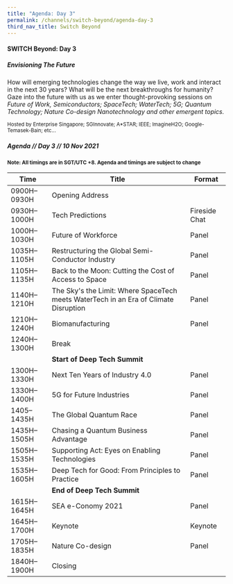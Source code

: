 ```yaml
---
title: "Agenda: Day 3"
permalink: /channels/switch-beyond/agenda-day-3
third_nav_title: Switch Beyond
---
```

#### SWITCH Beyond: Day 3 
##### Envisioning The Future

How will emerging technologies change the way we live, work and interact in the next 30 years? What will be the next breakthroughs for humanity? Gaze into the future with us as we enter thought-provoking sessions on *Future of Work, Semiconductors; SpaceTech; WaterTech; 5G; Quantum Technology; Nature Co-design Nanotechnology and other emergent topics.*

<sub>Hosted by Enterprise Singapore; SGInnovate; A*STAR; IEEE;  ImagineH2O; Google-Temasek-Bain; etc...</sub>

##### Agenda // Day 3 // 10 Nov 2021

<sub>**Note: All timings are in SGT/UTC +8. Agenda and timings are subject to change**</sub>

| Time | Title | Format |
| -------- | -------- | -------- |
| 0900H–0930H     | Opening Address    |      |
| 0930H–1000H     | Tech Predictions    | Fireside Chat     |
| 1000H–1030H     | Future of Workforce     | Panel     |
| 1035H–1105H     | Restructuring the Global Semi-Conductor Industry     | Panel    |
| 1105H–1135H     | Back to the Moon: Cutting the Cost of Access to Space     | Panel   |
| 1140H–1210H     | The Sky's the Limit: Where SpaceTech meets WaterTech in an Era of Climate Disruption       | Panel     |
| 1210H–1240H     | Biomanufacturing     | Panel     |
| 1240H–1300H     | Break     |     |
|      | **Start of Deep Tech Summit**     |      |
| 1300H–1330H     | Next Ten Years of Industry 4.0    | Panel     |
| 1330H–1400H     | 5G for Future Industries     | Panel     |
| 1405–1435H     | The Global Quantum Race    | Panel     |
| 1435H–1505H     | Chasing a Quantum Business Advantage    | Panel     |
| 1505H–1535H     | Supporting Act: Eyes on Enabling Technologies     | Panel    |
| 1535H–1605H     | Deep Tech for Good: From Principles to Practice     | Panel     |
|      | **End of Deep Tech Summit**     |      |
| 1615H–1645H     | SEA e-Conomy 2021     | Panel    |
| 1645H–1700H     | Keynote    | Keynote     |
| 1705H–1835H     | Nature Co-design    | Panel     |
| 1840H–1900H     | Closing     |    |